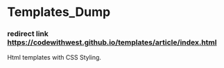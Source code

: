 # Templates_Dump
### redirect link https://codewithwest.github.io/templates/article/index.html
Html templates with CSS Styling.
